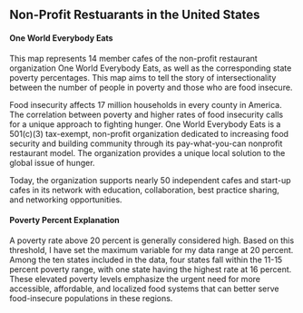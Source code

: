 ## Non-Profit Restuarants in the United States 

#### One World Everybody Eats 

This map represents 14 member cafes of the non-profit restaurant organization One World Everybody Eats, as well as the corresponding state poverty percentages. This map aims to tell the story of intersectionality between the number of people in poverty and those who are food insecure.

Food insecurity affects 17 million households in every county in America. The correlation between poverty and higher rates of food insecurity calls for a unique approach to fighting hunger. One World Everybody Eats is a 501(c)(3) tax-exempt, non-profit organization dedicated to increasing food security and building community through its pay-what-you-can nonprofit restaurant model. The organization provides a unique local solution to the global issue of hunger.

Today, the organization supports nearly 50 independent cafes and start-up cafes in its network with education, collaboration, best practice sharing, and networking opportunities. 

#### Poverty Percent Explanation

A poverty rate above 20 percent is generally considered high. Based on this threshold, I have set the maximum variable for my data range at 20 percent. Among the ten states included in the data, four states fall within the 11-15 percent poverty range, with one state having the highest rate at 16 percent. These elevated poverty levels emphasize the urgent need for more accessible, affordable, and localized food systems that can better serve food-insecure populations in these regions.




